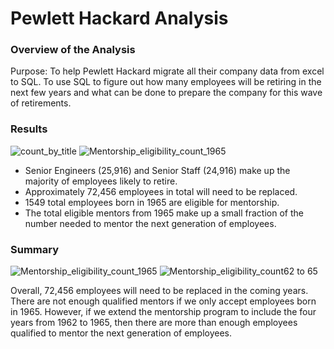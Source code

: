 # Pewlett Hackard Analysis

### Overview of the Analysis
Purpose: To help Pewlett Hackard migrate all their company data from excel to SQL. To use SQL to figure out how many employees will be retiring in the next few years and what can be done to prepare the company for this wave of retirements.

### Results
![count_by_title](https://user-images.githubusercontent.com/92996865/152663173-6bba080c-c34d-487c-a791-71852bd0d14e.png)
![Mentorship_eligibility_count_1965](https://user-images.githubusercontent.com/92996865/152663502-3b7edca0-5a5f-49ab-8e6f-b94582fd20e5.png)

- Senior Engineers (25,916) and Senior Staff (24,916) make up the majority of employees likely to retire.
- Approximately 72,456 employees in total will need to be replaced.
- 1549 total employees born in 1965 are eligible for mentorship.
- The total eligible mentors from 1965 make up a small fraction of the number needed to mentor the next generation of employees.
### Summary
![Mentorship_eligibility_count_1965](https://user-images.githubusercontent.com/92996865/152663502-3b7edca0-5a5f-49ab-8e6f-b94582fd20e5.png)
![Mentorship_eligibility_count62 to 65](https://user-images.githubusercontent.com/92996865/152664017-c725e48e-1bff-47ff-b29f-ec79271107ae.png)

Overall, 72,456 employees will need to be replaced in the coming years. There are not enough qualified mentors if we only accept employees born in 1965. However, if we extend the mentorship program to include the four years from 1962 to 1965, then there are more than enough employees qualified to mentor the next generation of employees.
